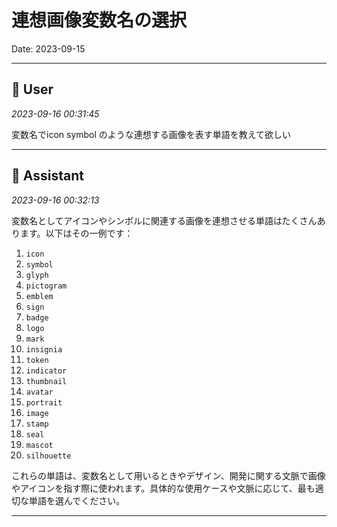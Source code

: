 # 連想画像変数名の選択

Date: 2023-09-15

---

## 👤 User
*2023-09-16 00:31:45*

変数名でicon symbol のような連想する画像を表す単語を教えて欲しい

---

## 🤖 Assistant
*2023-09-16 00:32:13*

変数名としてアイコンやシンボルに関連する画像を連想させる単語はたくさんあります。以下はその一例です：

1. `icon`
2. `symbol`
3. `glyph`
4. `pictogram`
5. `emblem`
6. `sign`
7. `badge`
8. `logo`
9. `mark`
10. `insignia`
11. `token`
12. `indicator`
13. `thumbnail`
14. `avatar`
15. `portrait`
16. `image`
17. `stamp`
18. `seal`
19. `mascot`
20. `silhouette`

これらの単語は、変数名として用いるときやデザイン、開発に関する文脈で画像やアイコンを指す際に使われます。具体的な使用ケースや文脈に応じて、最も適切な単語を選んでください。

---
